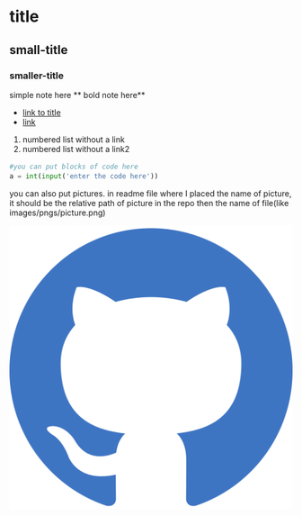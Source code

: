 # title

## small-title

### smaller-title

simple note here
** bold note here**
- [link to title](#title)
- [link](#small-title)

1. numbered list without a link
2. numbered list without a link2


   
```python
#you can put blocks of code here
a = int(input('enter the code here'))
```



you can also put pictures. in readme file where I placed the name of picture,
it should be the relative path of picture in the repo then the name of file(like images/pngs/picture.png)

![name for picture](github-color.svg)
